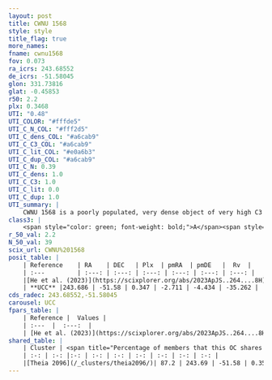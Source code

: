 ```yaml
---
layout: post
title: CWNU 1568
style: style
title_flag: true
more_names: 
fname: cwnu1568
fov: 0.073
ra_icrs: 243.68552
de_icrs: -51.58045
glon: 331.73816
glat: -0.45853
r50: 2.2
plx: 0.3468
UTI: "0.48"
UTI_COLOR: "#fffde5"
UTI_C_N_COL: "#fff2d5"
UTI_C_dens_COL: "#a6cab9"
UTI_C_C3_COL: "#a6cab9"
UTI_C_lit_COL: "#e0a6b3"
UTI_C_dup_COL: "#a6cab9"
UTI_C_N: 0.39
UTI_C_dens: 1.0
UTI_C_C3: 1.0
UTI_C_lit: 0.0
UTI_C_dup: 1.0
UTI_summary: |
    CWNU 1568 is a poorly populated, very dense object of very high C3 quality. It was recently reported in the literature. This object shares a large percentage of members with a later reported entry.
class3: |
    <span style="color: green; font-weight: bold;">A</span><span style="color: green; font-weight: bold;">A</span>
r_50_val: 2.2
N_50_val: 39
scix_url: CWNU%201568
posit_table: |
    | Reference    | RA    | DEC   | Plx  | pmRA  | pmDE   |  Rv  |
    | :---         | :---: | :---: | :---: | :---: | :---: | :---: |
    |[He et al. (2023)](https://scixplorer.org/abs/2023ApJS..264....8H) | 243.702 | -51.578 | 0.351 | -2.715 | -4.43 | -36.13 |
    | **UCC** |243.686 | -51.58 | 0.347 | -2.711 | -4.434 | -35.262 | 
cds_radec: 243.68552,-51.58045
carousel: UCC
fpars_table: |
    | Reference |  Values |
    | :---  |  :---:  |
    | [He et al. (2023)](https://scixplorer.org/abs/2023ApJS..264....8H) | `A0=4.65, m-M=12.5, logAge=6.55` |
shared_table: |
    | Cluster | <span title="Percentage of members that this OC shares with the ones listed">%</span>   | RA   | DEC   | Plx   | pmRA  | pmDE  | Rv | UTI |
    | :-: | :-: |:-: | :-: | :-: | :-: | :-: | :-: | :-: |
    |[Theia 2096](/_clusters/theia2096/)| 87.2 | 243.69 | -51.58 | 0.35 | -2.72 | -4.44 | -33.1 |0.03 |
---
```

